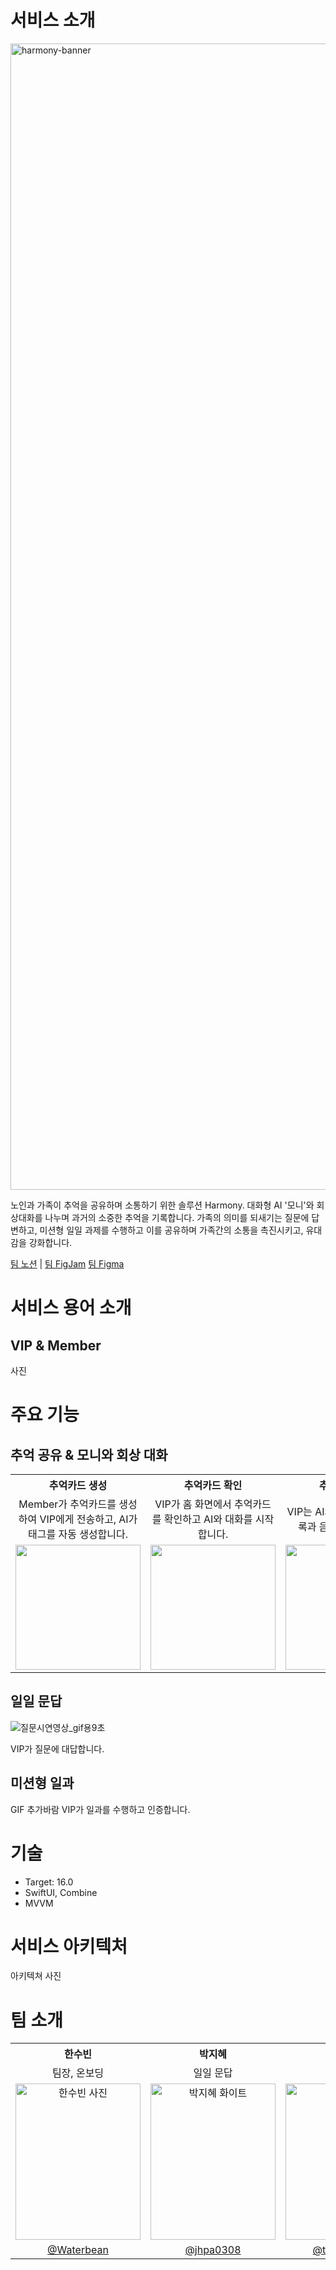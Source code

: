 
# 서비스 소개

<img width="1834" alt="harmony-banner" src="https://github.com/user-attachments/assets/dfdacb80-a6e1-4bb8-99ba-2b627f4eaed0">

노인과 가족이 추억을 공유하며 소통하기 위한 솔루션 Harmony. 대화형 AI '모니'와 회상대화를 나누며 과거의 소중한 추억을 기록합니다. 가족의 의미를 되새기는 질문에 답변하고, 미션형 일일 과제를 수행하고 이를 공유하며 가족간의 소통을 촉진시키고, 유대감을 강화합니다.

[팀 노션](https://allenstudy30th.notion.site/Team-PATCH-1ace0ee30bb24b908e8d08d621b6098e?pvs=74) | [팀 FigJam](https://www.figma.com/board/pqkAxX3zIAgGwoj2BbcDAD/PATCH?node-id=0-1&t=oAWGdBa21PpYj6Kc-1) [팀 Figma](https://www.figma.com/design/Ur5XAnIiEcYYl9x2jej25B/Harmony?node-id=287-1188&t=8ukjpIIzPAyXpIJ2-1)



# 서비스 용어 소개

## VIP & Member
사진

# 주요 기능 

## 추억 공유 & 모니와 회상 대화


<table>
  <tr>
    <th width="250px" align="center">추억카드 생성</th>
    <th width="250px" align="center">추억카드 확인</th>
    <th width="250px" align="center">추억카드 대화</th>
    <th width="250px" align="center">추억카드 기록 확인</th>
  </tr>
  <tr>
    <td align="center">Member가 추억카드를 생성하여 VIP에게 전송하고, AI가 태그를 자동 생성합니다.</td>
    <td align="center">VIP가 홈 화면에서 추억카드를 확인하고 AI와 대화를 시작합니다.</td>
    <td align="center">VIP는 AI와 대화를 나누고, 기록과 음성이 저장됩니다.</td>
    <td align="center">AI가 대화 내용을 요약하고, 음성 및 대화 기록을 확인할 수 있습니다.</td>
  </tr>
  <tr>
    <td align="center"><img src="https://github.com/user-attachments/assets/ebf81ce7-76af-4a56-92e6-d42863170a3d" width="200" /></td>
    <td align="center"><img src="https://github.com/user-attachments/assets/33dd1ced-82bd-468f-98f7-cf931592b6d5" width="200" /></td>
    <td align="center"><img src="https://github.com/user-attachments/assets/543a82c0-c472-4a10-933d-d0e3d25ffc01" width="200" /></td>
    <td align="center"><img src="https://github.com/user-attachments/assets/c8a6fda8-bf4e-4668-a224-d3e79a3671c6" width="200" /></td>
  </tr>
</table>






## 일일 문답
![질문시연영상_gif용9초](https://github.com/user-attachments/assets/728c9aa0-c6f6-4a2a-904a-e4ecb2edaccf)

VIP가 질문에 대답합니다.

## 미션형 일과
GIF 추가바람
VIP가 일과를 수행하고 인증합니다.

# 기술
- Target: 16.0
- SwiftUI, Combine
- MVVM
# 서비스 아키텍처

아키텍쳐 사진



# 팀 소개

<!-- 
|한수빈|박지혜|조다은|한범석|
|---|---|---|---|
|팀장, 온보딩|일일 문답|미션 일과|추억카드, 회상대화|
|사진|사진|사진|사진|
|@Waterbean|@jhpa0308|@thisisdana49|@sion555| 
-->

<!-- 이 테이블은 팀원들의 정보를 보여줍니다 -->
<table>
  <tr>
    <th align="center">한수빈</th>
    <th align="center">박지혜</th>
    <th align="center">조다은</th>
    <th align="center">한범석</th>
  </tr>
  <tr>
    <td align="center">팀장, 온보딩</td>
    <td align="center">일일 문답</td>
    <td align="center">미션 일과</td>
    <td align="center">추억카드, 회상대화</td>
  </tr>
  <tr>
    <td align="center"><img src="https://via.placeholder.com/250" width="200" height="250" alt="한수빈 사진"></td>
    <td align="center"><img src="https://github.com/user-attachments/assets/acfb84e0-babd-4cb6-902a-405e83cd98a4" width="200" height="250" alt="박지혜 화이트"></td>
    <td align="center"><img src="https://via.placeholder.com/250" width="200" height="250" alt="조다은 사진"></td>
    <td align="center"><img src="https://github.com/user-attachments/assets/4cf64d21-e776-43cc-8021-959e378c8c7f" width="200" height="250" alt="한범석 사진"></td>
  </tr>
  <tr>
    <td align="center"><a href="https://github.com/Waterbean">@Waterbean</a></td>
    <td align="center"><a href="https://github.com/jhpa0308">@jhpa0308</a></td>
    <td align="center"><a href="https://github.com/thisisdana49">@thisisdana49</a></td>
    <td align="center"><a href="https://github.com/sion555">@sion555</a></td>
  </tr>
</table>
